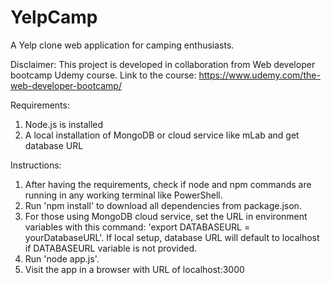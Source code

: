 # YelpCamp
A Yelp clone web application for camping enthusiasts.

Disclaimer: This project is developed in collaboration from Web developer bootcamp Udemy course.
Link to the course: https://www.udemy.com/the-web-developer-bootcamp/

Requirements:
1. Node.js is installed
2. A local installation of MongoDB or cloud service like mLab and get database URL

Instructions:
1. After having the requirements, check if node and npm commands are running in any working terminal like PowerShell.
2. Run 'npm install' to download all dependencies from package.json.
3. For those using MongoDB cloud service, set the URL in environment variables with this command: 'export DATABASEURL = yourDatabaseURL'. If local setup, database URL will default to localhost if DATABASEURL variable is not provided.
4. Run 'node app.js'.
5. Visit the app in a browser with URL of localhost:3000
